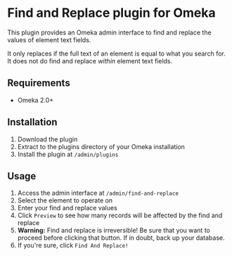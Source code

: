 # Find and Replace plugin for Omeka

This plugin provides an Omeka admin interface to find and replace the values of
element text fields.

It only replaces if the full text of an element is equal to what you search for.
It does not do find and replace *within* element text fields.

## Requirements

* Omeka 2.0+

## Installation

1. Download the plugin
2. Extract to the plugins directory of your Omeka installation
3. Install the plugin at `/admin/plugins`

## Usage

1. Access the admin interface at `/admin/find-and-replace`
2. Select the element to operate on
3. Enter your find and replace values
4. Click `Preview` to see how many records will be affected by the find and
  replace
5. **Warning:** Find and replace is irreversible! Be sure that you want to
  proceed before clicking that button. If in doubt, back up your database.
6. If you're sure, click `Find And Replace!`
